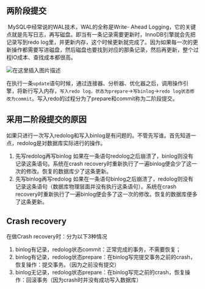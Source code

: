 ## 两阶段提交

​	MySQL中经常说的WAL技术，WAL的全称是Write- Ahead Logging，它的关键点就是先写日志，再写磁盘。即当有一条记录需要更新时，InnoDB引擎就会先把记录写到redo log里，并更新内存，这个时候更新就完成了。因为如果每一次的更新操作都需要写进磁盘，然后磁盘也要找到对应的那条记录，然后再更新，整个过程IO成本、查找成本都很高。

![在这里插入图片描述](https://img-blog.csdnimg.cn/20200929180121550.png?x-oss-process=image/watermark,type_ZmFuZ3poZW5naGVpdGk,shadow_10,text_aHR0cHM6Ly9ibG9nLmNzZG4ubmV0L3dlaXhpbl80MTc5NjI1Nw==,size_16,color_FFFFFF,t_70#pic_center)

在执行一条`update`语句时候，通过连接器、分析器、优化器之后，调用操作引擎，将新行写入内存，`写入redo log，状态为prepare`->`写binlog`->`redo log状态修改为commit`。写入redo的过程分为了prepare和commit称为二阶段提交。

## 采用二阶段提交的原因

如果只进行一次写入redolog和写入binlog是有问题的。不管先写谁。首先知道一点，redolog是对数据库实际进行的操作。

1. 先写redolog再写binlog
   如果在一条语句redolog之后崩溃了，binlog则没有记录这条语句。系统在crash recovery时重新执行了一遍binlog便会少了这一次的修改。恢复的数据库少了这条更新。
2. 先写binlog再写redolog
   如果在一条语句binlog之后崩溃了，redolog则没有记录这条语句（数据库物理层面并没有执行这条语句）。系统在crash recovery时重新执行了一遍binlog便会多了这一次的修改。恢复的数据库便多了这条更新。

## Crash recovery

在做Crash recovery时：分为以下3种情况

1. binlog有记录，redolog状态commit：正常完成的事务，不需要恢复；
2. binlog有记录，redolog状态prepare：在binlog写完提交事务之前的crash，恢复操作：提交事务。（因为之前没有提交）
3. binlog无记录，redolog状态prepare：在binlog写完之前的crash，恢复操作：回滚事务（因为crash时并没有成功写入数据库）